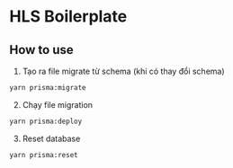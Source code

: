 # HLS Boilerplate

## How to use

1. Tạo ra file migrate từ schema (khi có thay đổi schema)

```bash
yarn prisma:migrate
```

2. Chạy file migration

```bash
yarn prisma:deploy
```

3. Reset database

```bash
yarn prisma:reset
```
